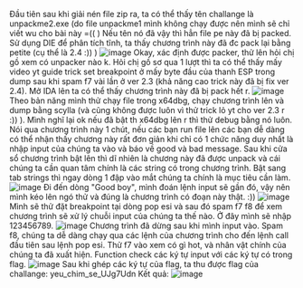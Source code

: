 Đầu tiên sau khi giải nén file zip ra, ta có thể thấy tên challange là unpackme2.exe (do file unpackme1 mình không chạy được nên mình sẽ chỉ viết wu cho bài này =(( )
Nếu tên nó đã vậy thì hẳn file pe này đã bị packed. Sử dụng DIE để phân tích tĩnh, ta thấy chương trình này đã đc pack lại bằng petite (cụ thể là 2.4 :)) )
![image](https://github.com/minhprovjp/CTFs/assets/78216350/add325f8-a2a8-4351-b58c-65b51addc82c)
Okay, xác định được packer, thử lên hỏi chị gồ xem có unpacker nào k. Hỏi chị gồ sơ qua 1 lượt thì ta có thể thấy mấy video yt guide trick set breakpoint ở mấy byte đầu của thanh ESP trong dump sau khi spam f7 vài lần ở ver 2.3 (khả năng cao trick này đã bị fix ver 2.4).
Mở IDA lên ta có thể thấy chương trình này đã bị pack hết r.
![image](https://github.com/minhprovjp/CTFs/assets/78216350/6e5044c2-5bc6-4a27-b25f-3775134e6afa)
Theo bản năng mình thử chạy file trong x64dbg, chạy chương trình lên và dump bằng scylla (và cũng không được luôn vì thử trick lỏ yt cho ver 2.3 r :)) ).
Mình nghĩ lại ok nếu đã bật th x64dbg lên r thì thử debug bằng nó luôn.
Nói qua chương trình này 1 chút, nếu các bạn run file lên các bạn dễ dàng có thể nhận thấy chương này rất đơn giản khi chỉ có 1 chức năng duy nhất là nhập input của chúng ta vào và báo về good và bad message.
Sau khi cửa sổ chương trình bật lên thì dĩ nhiên là chương này đã được unpack và cái chúng ta cần quan tâm chính là các string có trong chương trình.
Bật sang tab strings thì ngay dòng 1 đập vào mắt chúng ta chính là mục tiêu cần làm.
![image](https://github.com/minhprovjp/CTFs/assets/78216350/c072cbb0-63d6-4f8d-9ed1-1e17832ef8c0)
Đi đến dòng "Good boy", mình đoán lệnh input sẽ gần đó, vậy nên mình kéo lên ngó thử và đúng là chương trình có đoạn này thật. :))
![image](https://github.com/minhprovjp/CTFs/assets/78216350/5331b1c0-5b2d-458c-b57d-1284479f2c13)
Mình sẽ thử đặt breakpoint tại dòng pop esi và sau đó spam f7 f8 để xem chương trình sẽ xử lý chuỗi input của chúng ta thế nào. Ở đây mình sẽ nhập 123456789.
![image](https://github.com/minhprovjp/CTFs/assets/78216350/40653ec9-f5cb-44cc-b0fc-283bdf0b31f8)
Chương trình đã dừng sau khi mình input vào. Spam f8, chúng ta dễ dàng chạy qua các lệnh của chương trình cho đến lệnh call đầu tiên sau lệnh pop esi.
Thử f7 vào xem có gì hot, và nhân vật chính của chúng ta đã xuất hiện. Function check các ký tự input với các ký tự có trong flag.
![image](https://github.com/minhprovjp/CTFs/assets/78216350/ac184901-5906-463a-a845-d6988cec5bfe)
Sau khi ghép các ký tự của flag, ta thu được flag của challange: yeu_chim_se_UJg7Udn
Kết quả: 
![image](https://github.com/minhprovjp/CTFs/assets/78216350/b39dc525-8182-416f-b49a-d4a5936747a5)


